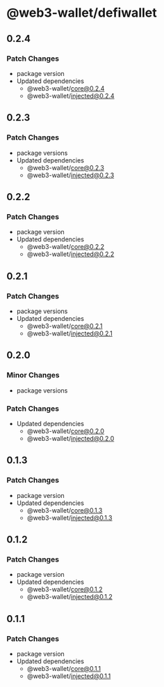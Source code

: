 # @web3-wallet/defiwallet

## 0.2.4

### Patch Changes

- package version
- Updated dependencies
  - @web3-wallet/core@0.2.4
  - @web3-wallet/injected@0.2.4

## 0.2.3

### Patch Changes

- package versions
- Updated dependencies
  - @web3-wallet/core@0.2.3
  - @web3-wallet/injected@0.2.3

## 0.2.2

### Patch Changes

- package version
- Updated dependencies
  - @web3-wallet/core@0.2.2
  - @web3-wallet/injected@0.2.2

## 0.2.1

### Patch Changes

- package versions
- Updated dependencies
  - @web3-wallet/core@0.2.1
  - @web3-wallet/injected@0.2.1

## 0.2.0

### Minor Changes

- package versions

### Patch Changes

- Updated dependencies
  - @web3-wallet/core@0.2.0
  - @web3-wallet/injected@0.2.0

## 0.1.3

### Patch Changes

- package version
- Updated dependencies
  - @web3-wallet/core@0.1.3
  - @web3-wallet/injected@0.1.3

## 0.1.2

### Patch Changes

- package version
- Updated dependencies
  - @web3-wallet/core@0.1.2
  - @web3-wallet/injected@0.1.2

## 0.1.1

### Patch Changes

- package version
- Updated dependencies
  - @web3-wallet/core@0.1.1
  - @web3-wallet/injected@0.1.1
